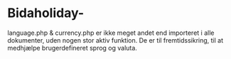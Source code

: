# Bidaholiday-

language.php & currency.php er ikke meget andet end importeret i alle dokumenter, uden nogen stor aktiv funktion.
De er til fremtidssikring, til at medhjælpe brugerdefineret sprog og valuta. 

